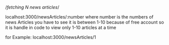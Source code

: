 /*fetching N news articles*/

localhost:3000/newsArticles/:number 
where number is the numbers of news Articles you have to see it is between 1-10 because of free account so it is handle in code to view only 1-10 articles at a time

for Example: localhost:3000/newsArticles/1




